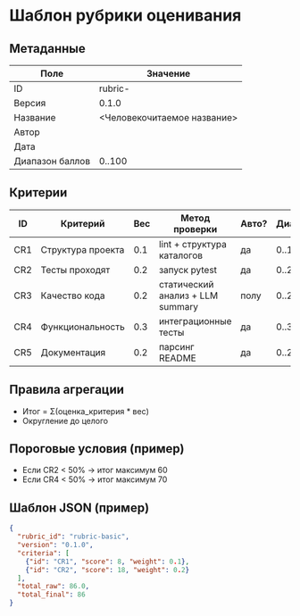 # Шаблон рубрики оценивания

## Метаданные

| Поле | Значение |
|------|----------|
| ID | rubric-<slug> |
| Версия | 0.1.0 |
| Название | <Человекочитаемое название> |
| Автор | |
| Дата | |
| Диапазон баллов | 0..100 |

## Критерии

| ID | Критерий | Вес | Метод проверки | Авто? | Диапазон |
|----|----------|-----|----------------|-------|----------|
| CR1 | Структура проекта | 0.1 | lint + структура каталогов | да | 0..10 |
| CR2 | Тесты проходят | 0.2 | запуск pytest | да | 0..20 |
| CR3 | Качество кода | 0.2 | статический анализ + LLM summary | полу | 0..20 |
| CR4 | Функциональность | 0.3 | интеграционные тесты | да | 0..30 |
| CR5 | Документация | 0.2 | парсинг README | да | 0..20 |

## Правила агрегации

- Итог = Σ(оценка_критерия * вес)
- Округление до целого

## Пороговые условия (пример)

- Если CR2 < 50% → итог максимум 60
- Если CR4 < 50% → итог максимум 70

## Шаблон JSON (пример)

```json
{
  "rubric_id": "rubric-basic",
  "version": "0.1.0",
  "criteria": [
    {"id": "CR1", "score": 8, "weight": 0.1},
    {"id": "CR2", "score": 18, "weight": 0.2}
  ],
  "total_raw": 86.0,
  "total_final": 86
}
```

